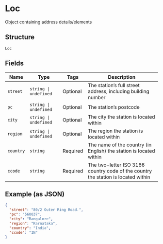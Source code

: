 
# Loc

Object containing address details/elements

## Structure

`Loc`

## Fields

| Name | Type | Tags | Description |
|  --- | --- | --- | --- |
| `street` | `string \| undefined` | Optional | The station’s full street address, including building number |
| `pc` | `string \| undefined` | Optional | The station’s postcode |
| `city` | `string \| undefined` | Optional | The city the station is located within |
| `region` | `string \| undefined` | Optional | The region the station is located within |
| `country` | `string` | Required | The name of the country (in English) the station is located within |
| `ccode` | `string` | Required | The two-letter ISO 3166 country code of the country the station is located within |

## Example (as JSON)

```json
{
  "street": "80/2 Outer Ring Road.",
  "pc": "560037",
  "city": "Bangalore",
  "region": "Karnataka",
  "country": "India",
  "ccode": "IN"
}
```

